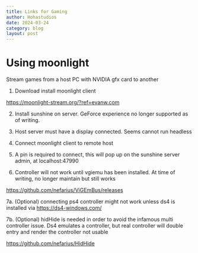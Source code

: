 ```yaml
---
title: Links for Gaming
author: Hohastudios
date: 2024-03-24
category: blog
layout: post
---
```


# Using moonlight

Stream games from a host PC with NVIDIA gfx card to another 

1. Download install moonlight client

https://moonlight-stream.org/?ref=evanw.com

2. Install sunshine on server. GeForce experience no longer supported as of writing.  

3. Host server must have a display connected. Seems cannot run headless

4. Connect moonlight client to remote host

5. A pin is required to connect, this will pop up on the sunshine server admin, at localhost:47990

6. Controller will not work until vgiemu has been installed. At time of writing, no longer maintain but still works

https://github.com/nefarius/ViGEmBus/releases

7a. (Optional) connecting ps4 controller might not work unless ds4 is installed via https://ds4-windows.com/

7b. (Optional) hidHide is needed in order to avoid the infamous multi controller issue. Ds4 emulates a controller, but real controller will double entry and render the controller not usable  

https://github.com/nefarius/HidHide

